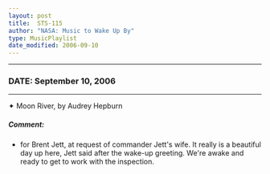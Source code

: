 ```yaml
---
layout: post
title:  STS-115
author: "NASA: Music to Wake Up By"
type: MusicPlaylist
date_modified: 2006-09-10
---
```


----
### DATE: September 10, 2006
----
✦ Moon River, by Audrey Hepburn

##### Comment:
* for Brent Jett, at request of commander Jett's wife. It really is a beautiful day up here, Jett said after the wake-up greeting. We're awake and ready to get to work with the inspection.

